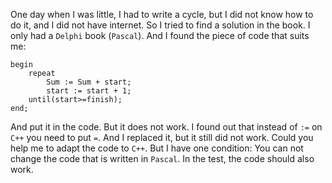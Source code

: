 One day when I was little, I had to write a cycle, but I did not know how to do it, and I did not have internet. So I tried to find a solution in the book. I only had a ```Delphi``` book (```Pascal```). And I found the piece of code that suits me:

```  
begin
	repeat
		Sum := Sum + start;
	    start := start + 1;
	until(start>=finish);
end;
```

And put it in the code. But it does not work. I found out that instead of ```:=``` on ```C++``` you need to put ```=```. And I replaced it, but it still did not work. Could you help me to adapt the code to ```C++```. But I have one condition: You can not change the code that is written in ```Pascal```.
In the test, the code should also work.